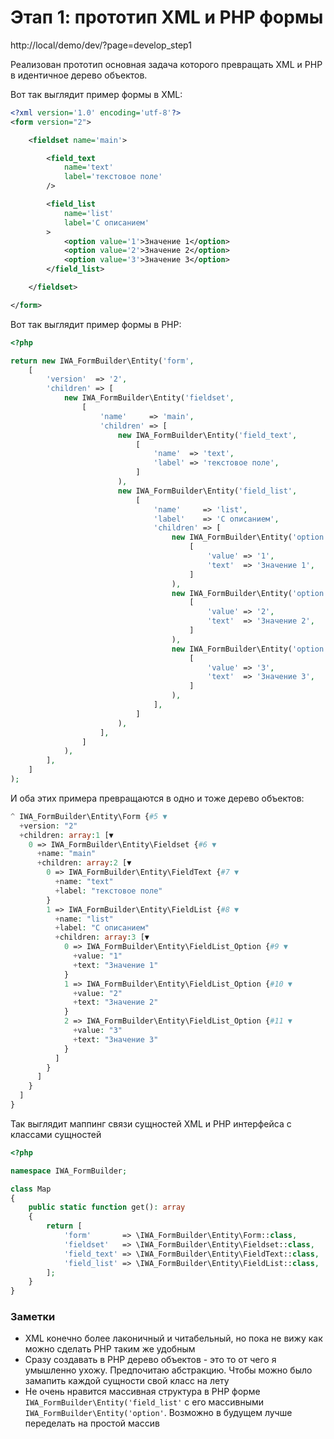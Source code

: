 # Этап 1: прототип XML и PHP формы

http://local/demo/dev/?page=develop_step1

Реализован прототип основная задача которого превращать XML и PHP в идентичное дерево объектов.

Вот так выглядит пример формы в XML:
```xml
<?xml version='1.0' encoding='utf-8'?>
<form version="2">

	<fieldset name='main'>

		<field_text
			name='text'
			label='текстовое поле'
		/>

		<field_list
			name='list'
			label='С описанием'
		>
			<option value='1'>Значение 1</option>
			<option value='2'>Значение 2</option>
			<option value='3'>Значение 3</option>
		</field_list>

	</fieldset>

</form>
```

Вот так выглядит пример формы в PHP:
```php
<?php

return new IWA_FormBuilder\Entity('form',
    [
        'version'  => '2',
        'children' => [
            new IWA_FormBuilder\Entity('fieldset',
                [
                    'name'     => 'main',
                    'children' => [
                        new IWA_FormBuilder\Entity('field_text',
                            [
                                'name'  => 'text',
                                'label' => 'текстовое поле',
                            ]
                        ),
                        new IWA_FormBuilder\Entity('field_list',
                            [
                                'name'     => 'list',
                                'label'    => 'С описанием',
                                'children' => [
                                    new IWA_FormBuilder\Entity('option',
                                        [
                                            'value' => '1',
                                            'text'  => 'Значение 1',
                                        ]
                                    ),
                                    new IWA_FormBuilder\Entity('option',
                                        [
                                            'value' => '2',
                                            'text'  => 'Значение 2',
                                        ]
                                    ),
                                    new IWA_FormBuilder\Entity('option',
                                        [
                                            'value' => '3',
                                            'text'  => 'Значение 3',
                                        ]
                                    ),
                                ],
                            ]
                        ),
                    ],
                ]
            ),
        ],
    ]
);
```

И оба этих примера превращаются в одно и тоже дерево объектов:
```php
^ IWA_FormBuilder\Entity\Form {#5 ▼
  +version: "2"
  +children: array:1 [▼
    0 => IWA_FormBuilder\Entity\Fieldset {#6 ▼
      +name: "main"
      +children: array:2 [▼
        0 => IWA_FormBuilder\Entity\FieldText {#7 ▼
          +name: "text"
          +label: "текстовое поле"
        }
        1 => IWA_FormBuilder\Entity\FieldList {#8 ▼
          +name: "list"
          +label: "С описанием"
          +children: array:3 [▼
            0 => IWA_FormBuilder\Entity\FieldList_Option {#9 ▼
              +value: "1"
              +text: "Значение 1"
            }
            1 => IWA_FormBuilder\Entity\FieldList_Option {#10 ▼
              +value: "2"
              +text: "Значение 2"
            }
            2 => IWA_FormBuilder\Entity\FieldList_Option {#11 ▼
              +value: "3"
              +text: "Значение 3"
            }
          ]
        }
      ]
    }
  ]
}
```

Так выглядит маппинг связи сущностей XML и PHP интерфейса с классами сущностей

```php
<?php

namespace IWA_FormBuilder;

class Map
{
    public static function get(): array
    {
        return [
            'form'       => \IWA_FormBuilder\Entity\Form::class,
            'fieldset'   => \IWA_FormBuilder\Entity\Fieldset::class,
            'field_text' => \IWA_FormBuilder\Entity\FieldText::class,
            'field_list' => \IWA_FormBuilder\Entity\FieldList::class,
        ];
    }
}
```

### Заметки
- XML конечно более лаконичный и читабельный, но пока не вижу как можно сделать PHP таким же удобным
- Сразу создавать в PHP дерево объектов - это то от чего я умышленно ухожу. Предпочитаю абстракцию. Чтобы можно было замапить каждой сущности свой класс на лету
- Не очень нравится массивная структура в PHP форме ```IWA_FormBuilder\Entity('field_list'``` с его массивными ```IWA_FormBuilder\Entity('option'```. Возможно в будущем лучше переделать на простой массив
